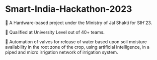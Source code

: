 # Smart-India-Hackathon-2023
📌 A Hardware-based project under the Ministry of Jal Shakti for SIH'23.

📌 Qualified at University Level out of 40+ teams.

📌 Automation of valves for release of water based upon soil moisture availability in the root zone of the crop, using artificial intelligence, in a piped and micro irrigation network of irrigation system. 
